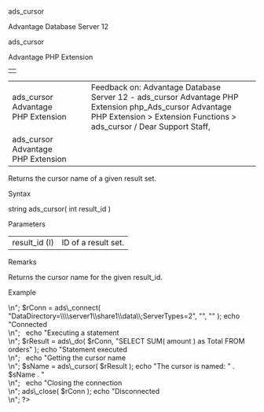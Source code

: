 ads\_cursor




Advantage Database Server 12  

ads\_cursor

Advantage PHP Extension

|  |
| --- |
|  |

|  |  |  |  |  |
| --- | --- | --- | --- | --- |
| ads\_cursor  Advantage PHP Extension |  |  | Feedback on: Advantage Database Server 12 - ads\_cursor Advantage PHP Extension php\_Ads\_cursor Advantage PHP Extension > Extension Functions > ads\_cursor / Dear Support Staff, |  |
| ads\_cursor  Advantage PHP Extension |  |  |  |  |

Returns the cursor name of a given result set.

Syntax

string ads\_cursor( int result\_id )

Parameters

|  |  |
| --- | --- |
| result\_id (I) | ID of a result set. |

Remarks

Returns the cursor name for the given result\_id.

Example

<?

echo "Connecting to Server<br>\n";

$rConn = ads\_connect( "DataDirectory=\\\\server1\\share1\\data\\;ServerTypes=2", "", "" );

echo "Connected<br>\n";

 

echo "Executing a statement<br>\n";

$rResult = ads\_do( $rConn, "SELECT SUM( amount ) as Total FROM orders" );

echo "Statement executed<br>\n";

 

echo "Getting the cursor name<br>\n";

$sName = ads\_cursor( $rResult );

echo "The cursor is named: " . $sName . "<br>\n";

 

echo "Closing the connection<br>\n";

ads\_close( $rConn );

echo "Disconnected<br>\n";

?>